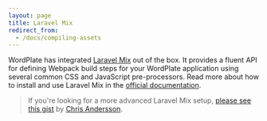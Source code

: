 ```yaml
---
layout: page
title: Laravel Mix
redirect_from:
  - /docs/compiling-assets
---
```


WordPlate has integrated [Laravel Mix](https://laravel.com/docs/5.5/mix) out of the box. It provides a fluent API for defining Webpack build steps for your WordPlate application using several common CSS and JavaScript pre-processors. Read more about how to install and use Laravel Mix in the [official documentation](https://laravel.com/docs/5.5/mix).

> If you're looking for a more advanced Laravel Mix setup, [please see this gist](https://gist.github.com/puredazzle/3c631af402ee9edcff89389e0904834d) by [Chris Andersson](https://github.com/puredazzle).
